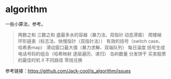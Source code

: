 # algorithm
一些小算法，参考。

> 两数之和
> 三数之和
> 盛最多水的容器（暴力法、双指针 动态滑窗）
> 爬楼梯
> 环形链表（标志法、快慢指针（双指针法））
> 有效的括号（switch case、哈希表map）
> 滑动窗口最大值（暴力求解、双端队列）
> 每日温度
> 括号生成
> 电话号码的组合（哈希映射 逐层遍历、递归）
> 岛屿数量
> 分发饼干
> 买卖股票的最佳时机 II
> 不同路径
> 零钱兑换

参考链接：<https://github.com/Jack-cool/js_algorithm/issues>